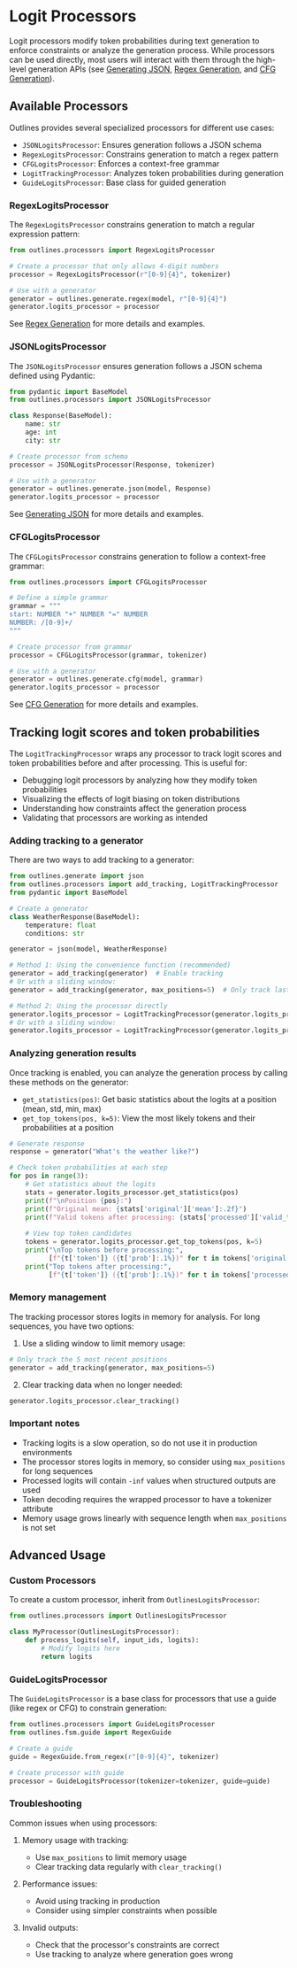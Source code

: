 # Logit Processors

Logit processors modify token probabilities during text generation to enforce constraints or analyze the generation process. While processors can be used directly, most users will interact with them through the high-level generation APIs (see [Generating JSON](generation/json.md), [Regex Generation](generation/regex.md), and [CFG Generation](generation/cfg.md)).

## Available Processors

Outlines provides several specialized processors for different use cases:

- `JSONLogitsProcessor`: Ensures generation follows a JSON schema
- `RegexLogitsProcessor`: Constrains generation to match a regex pattern
- `CFGLogitsProcessor`: Enforces a context-free grammar
- `LogitTrackingProcessor`: Analyzes token probabilities during generation
- `GuideLogitsProcessor`: Base class for guided generation

### RegexLogitsProcessor

The `RegexLogitsProcessor` constrains generation to match a regular expression pattern:

```python
from outlines.processors import RegexLogitsProcessor

# Create a processor that only allows 4-digit numbers
processor = RegexLogitsProcessor(r"[0-9]{4}", tokenizer)

# Use with a generator
generator = outlines.generate.regex(model, r"[0-9]{4}")
generator.logits_processor = processor
```

See [Regex Generation](generation/regex.md) for more details and examples.

### JSONLogitsProcessor

The `JSONLogitsProcessor` ensures generation follows a JSON schema defined using Pydantic:

```python
from pydantic import BaseModel
from outlines.processors import JSONLogitsProcessor

class Response(BaseModel):
    name: str
    age: int
    city: str

# Create processor from schema
processor = JSONLogitsProcessor(Response, tokenizer)

# Use with a generator
generator = outlines.generate.json(model, Response)
generator.logits_processor = processor
```

See [Generating JSON](generation/json.md) for more details and examples.

### CFGLogitsProcessor

The `CFGLogitsProcessor` constrains generation to follow a context-free grammar:

```python
from outlines.processors import CFGLogitsProcessor

# Define a simple grammar
grammar = """
start: NUMBER "+" NUMBER "=" NUMBER
NUMBER: /[0-9]+/
"""

# Create processor from grammar
processor = CFGLogitsProcessor(grammar, tokenizer)

# Use with a generator
generator = outlines.generate.cfg(model, grammar)
generator.logits_processor = processor
```

See [CFG Generation](generation/cfg.md) for more details and examples.

## Tracking logit scores and token probabilities

The `LogitTrackingProcessor` wraps any processor to track logit scores and token probabilities before and after processing. This is useful for:

- Debugging logit processors by analyzing how they modify token probabilities
- Visualizing the effects of logit biasing on token distributions
- Understanding how constraints affect the generation process
- Validating that processors are working as intended

### Adding tracking to a generator

There are two ways to add tracking to a generator:

```python
from outlines.generate import json
from outlines.processors import add_tracking, LogitTrackingProcessor
from pydantic import BaseModel

# Create a generator
class WeatherResponse(BaseModel):
    temperature: float
    conditions: str

generator = json(model, WeatherResponse)

# Method 1: Using the convenience function (recommended)
generator = add_tracking(generator)  # Enable tracking
# Or with a sliding window:
generator = add_tracking(generator, max_positions=5)  # Only track last 5 positions

# Method 2: Using the processor directly
generator.logits_processor = LogitTrackingProcessor(generator.logits_processor)
# Or with a sliding window:
generator.logits_processor = LogitTrackingProcessor(generator.logits_processor, max_positions=5)
```

### Analyzing generation results

Once tracking is enabled, you can analyze the generation process by calling these methods on the generator:

- `get_statistics(pos)`: Get basic statistics about the logits at a position (mean, std, min, max)
- `get_top_tokens(pos, k=5)`: View the most likely tokens and their probabilities at a position

```python
# Generate response
response = generator("What's the weather like?")

# Check token probabilities at each step
for pos in range(3):
    # Get statistics about the logits
    stats = generator.logits_processor.get_statistics(pos)
    print(f"\nPosition {pos}:")
    print(f"Original mean: {stats['original']['mean']:.2f}")
    print(f"Valid tokens after processing: {stats['processed']['valid_tokens']}")
    
    # View top token candidates
    tokens = generator.logits_processor.get_top_tokens(pos, k=5)
    print("\nTop tokens before processing:", 
          [f"{t['token']} ({t['prob']:.1%})" for t in tokens['original']])
    print("Top tokens after processing:", 
          [f"{t['token']} ({t['prob']:.1%})" for t in tokens['processed']])
```

### Memory management

The tracking processor stores logits in memory for analysis. For long sequences, you have two options:

1. Use a sliding window to limit memory usage:
```python
# Only track the 5 most recent positions
generator = add_tracking(generator, max_positions=5)
```

2. Clear tracking data when no longer needed:
```python
generator.logits_processor.clear_tracking()
```

### Important notes

- Tracking logits is a slow operation, so do not use it in production environments
- The processor stores logits in memory, so consider using `max_positions` for long sequences
- Processed logits will contain `-inf` values when structured outputs are used
- Token decoding requires the wrapped processor to have a tokenizer attribute
- Memory usage grows linearly with sequence length when `max_positions` is not set

## Advanced Usage

### Custom Processors

To create a custom processor, inherit from `OutlinesLogitsProcessor`:

```python
from outlines.processors import OutlinesLogitsProcessor

class MyProcessor(OutlinesLogitsProcessor):
    def process_logits(self, input_ids, logits):
        # Modify logits here
        return logits
```

### GuideLogitsProcessor

The `GuideLogitsProcessor` is a base class for processors that use a guide (like regex or CFG) to constrain generation:

```python
from outlines.processors import GuideLogitsProcessor
from outlines.fsm.guide import RegexGuide

# Create a guide
guide = RegexGuide.from_regex(r"[0-9]{4}", tokenizer)

# Create processor with guide
processor = GuideLogitsProcessor(tokenizer=tokenizer, guide=guide)
```

### Troubleshooting

Common issues when using processors:

1. Memory usage with tracking:
   - Use `max_positions` to limit memory usage
   - Clear tracking data regularly with `clear_tracking()`

2. Performance issues:
   - Avoid using tracking in production
   - Consider using simpler constraints when possible

3. Invalid outputs:
   - Check that the processor's constraints are correct
   - Use tracking to analyze where generation goes wrong
